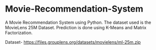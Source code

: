 # Movie-Recommendation-System
A Movie Recommendation System using Python.
The dataset used is the MovieLens 25M Dataset. 
Prediction is done using K-Means and Matrix Factorization.

Dataset- https://files.grouplens.org/datasets/movielens/ml-25m.zip
